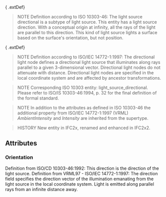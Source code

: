 { .extDef}

<!-- end of short definition -->

> NOTE Definition according to ISO 10303-46:
> The light source directional is a subtype of light source. This entity has a light source direction. With a conceptual origin at infinity, all the rays of the light are parallel to this direction. This kind of light source lights a surface based on the surface's orientation, but not position.

{ .extDef}
> NOTE Definition according to ISO/IEC 14772-1:1997:
> The directional light node defines a directional light source that illuminates along rays parallel to a given 3-dimensional vector. Directional light nodes do not attenuate with distance. Directional light nodes are specified in the local coordinate system and are affected by ancestor transformations.

> NOTE Corresponding ISO 10303 entity: light_source_directional. Please refer to ISO/IS 10303-46:1994, p. 32 for the final definition of the formal standard.

> NOTE In addition to the attributes as defined in ISO 10303-46 the additional property from ISO/IEC 14772-1:1997 (VRML) _AmbientIntensity_ and _Intensity_ are inherited from the supertype.

> HISTORY New entity in IFC2x, renamed and enhanced in IFC2x2.

## Attributes

### Orientation
Definition from ISO/CD 10303-46:1992: This direction is the direction of the light source.
Definition from VRML97 - ISO/IEC 14772-1:1997: The direction field specifies the direction vector of the illumination emanating from the light source in the local coordinate system. Light is emitted along parallel rays from an infinite distance away.
